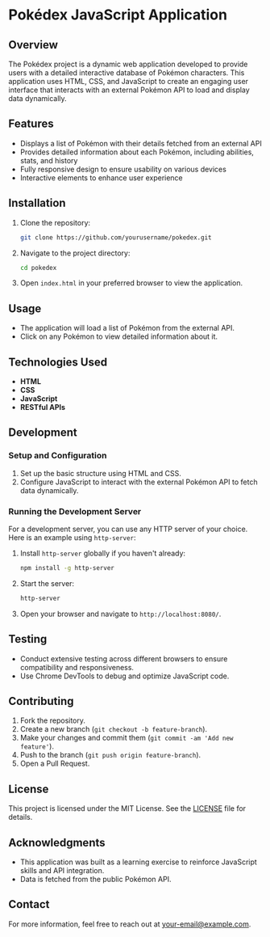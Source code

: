 # Pokédex JavaScript Application

## Overview

The Pokédex project is a dynamic web application developed to provide users with a detailed interactive database of Pokémon characters. This application uses HTML, CSS, and JavaScript to create an engaging user interface that interacts with an external Pokémon API to load and display data dynamically.

## Features

- Displays a list of Pokémon with their details fetched from an external API
- Provides detailed information about each Pokémon, including abilities, stats, and history
- Fully responsive design to ensure usability on various devices
- Interactive elements to enhance user experience

## Installation

1. Clone the repository:
    ```sh
    git clone https://github.com/yourusername/pokedex.git
    ```

2. Navigate to the project directory:
    ```sh
    cd pokedex
    ```

3. Open `index.html` in your preferred browser to view the application.

## Usage

- The application will load a list of Pokémon from the external API.
- Click on any Pokémon to view detailed information about it.

## Technologies Used

- **HTML**
- **CSS**
- **JavaScript**
- **RESTful APIs**

## Development

### Setup and Configuration

1. Set up the basic structure using HTML and CSS.
2. Configure JavaScript to interact with the external Pokémon API to fetch data dynamically.

### Running the Development Server

For a development server, you can use any HTTP server of your choice. Here is an example using `http-server`:

1. Install `http-server` globally if you haven't already:
    ```sh
    npm install -g http-server
    ```

2. Start the server:
    ```sh
    http-server
    ```

3. Open your browser and navigate to `http://localhost:8080/`.

## Testing

- Conduct extensive testing across different browsers to ensure compatibility and responsiveness.
- Use Chrome DevTools to debug and optimize JavaScript code.

## Contributing

1. Fork the repository.
2. Create a new branch (`git checkout -b feature-branch`).
3. Make your changes and commit them (`git commit -am 'Add new feature'`).
4. Push to the branch (`git push origin feature-branch`).
5. Open a Pull Request.

## License

This project is licensed under the MIT License. See the [LICENSE](LICENSE) file for details.

## Acknowledgments

- This application was built as a learning exercise to reinforce JavaScript skills and API integration.
- Data is fetched from the public Pokémon API.

## Contact

For more information, feel free to reach out at [your-email@example.com](mailto:your-email@example.com).

